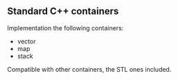 ## Standard C++ containers

Implementation the following containers:
 + vector
 + map
 + stack
 
 Compatible with other containers, the STL ones included.
